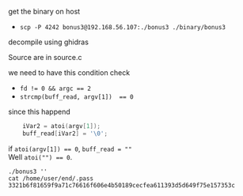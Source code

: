 get the binary on host
* `scp -P 4242 bonus3@192.168.56.107:./bonus3 ./binary/bonus3`

decompile using ghidras

Source are in source.c 

we need to have this condition check
* `fd != 0 && argc == 2 `
* `strcmp(buff_read, argv[1])  == 0`

since this happend
```c
	iVar2 = atoi(argv[1]);
	buff_read[iVar2] = '\0';
```
if `atoi(argv[1]) == 0`, `buff_read = ""`\
Well `atoi("") == 0`.

```
./bonus3 ''
cat /home/user/end/.pass
3321b6f81659f9a71c76616f606e4b50189cecfea611393d5d649f75e157353c
```